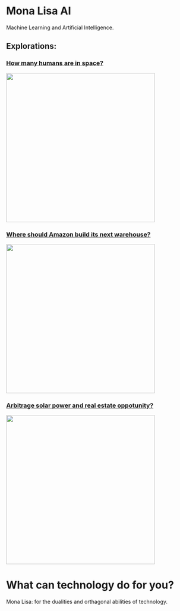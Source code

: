 # Mona Lisa AI
Machine Learning and Artificial Intelligence.

## Explorations:

### [How many humans are in space?](https://github.com/allenj813/Mona-Lisa-AI/blob/master/Humans%20in%20Space.ipynb)
<img src="https://raw.githubusercontent.com/allenj813/Mona-Lisa-AI/master/Images/iss-location.png" width="400" height="400">
<br>

### [Where should Amazon build its next warehouse?](https://github.com/allenj813/Mona-Lisa-AI/blob/master/The%20Next%20Amazon%20Warehouse.ipynb) 
<img src="https://raw.githubusercontent.com/allenj813/Mona-Lisa-AI/master/Images/amazon-brazil-locations.png" width="400">
<br>

### [Arbitrage solar power and real estate oppotunity?](https://github.com/allenj813/Mona-Lisa-AI/blob/master/Solar%20Power%20and%20Real%20Estate%20Opportunity.ipynb)
<img src="https://raw.githubusercontent.com/allenj813/Mona-Lisa-AI/master/Images/australia-solar.png" width="400">
<br>

# What can technology do for you?
Mona Lisa: for the dualities and orthagonal abilities of technology.
